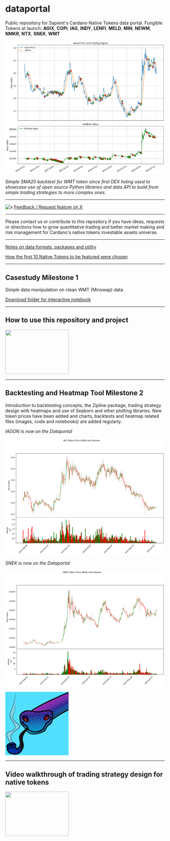 # dataportal
Public repository for Sapient's Cardano Native Tokens data portal.
Fungible Tokens at launch: **AGIX**, **COPI**, **IAG**, **INDY**, **LENFI**, **MELD**, **MIN**, **NEWM**, **NMKR**, **NTX**, **SNEK**, **WMT**

![WMT Backtest](https://github.com/Sapient-Predictive-Analytics/dataportal/blob/main/backtesting/WMT_SMA20_full_signals.png)


*Simple SMA20 backtest for WMT token since first DEX listing used to showcase use of open source Python libraries and data API to build from simple trading strategies to more complex ones.*


***
![x](http://i.imgur.com/tXSoThF.png)
[Feedback / Request feature on X](https://twitter.com/SapientSwarm)
***

Please contact us or contribute to this repository if you have ideas, requests or directions how to grow quantitative trading and better market making and risk management for Cardano's native tokens investable assets universe.

***
[Notes on data formats, packages and utility](https://github.com/Sapient-Predictive-Analytics/dataportal/blob/main/utility.md)

[How the first 10 Native Tokens to be featured were chosen](https://github.com/Sapient-Predictive-Analytics/dataportal/blob/main/rationale.md)

***
## Casestudy Milestone 1
Simple data manipulation on clean WMT (Minswap) data

[Download folder for interactive notebook](https://github.com/Sapient-Predictive-Analytics/dataportal/tree/main/casestudy)


***
## How to use this repository and project

[<img src="https://i.imgur.com/NiU8xcT.png" width="200" height="140" />](https://www.youtube.com/watch?v=YOUTUBE_VIDEO_ID_HERE)

***
## Backtesting and Heatmap Tool Milestone 2
Introduction to backtesting concepts, the Zipline package, trading strategy design with heatmaps and use of Seaborn and other plotting libraries.
New token prices have been added and charts, backtests and heatmap related files (images, code and notebooks) are added regularly.

*IAGON is now on the Dataportal*

![IAG Candles](https://github.com/Sapient-Predictive-Analytics/dataportal/blob/main/tokens/IAGON_candles.png)

*SNEK is now on the Dataportal*

![SNEK Candles](https://github.com/Sapient-Predictive-Analytics/dataportal/blob/main/tokens/SNEK_candles.png)

![SNEK](https://github.com/Sapient-Predictive-Analytics/dataportal/blob/main/tokens/snek.png)

***
## Video walkthrough of trading strategy design for native tokens

[<img src="https://i.imgur.com/NiU8xcT.png" width="200" height="140" />](https://www.youtube.com/watch?v=YOUTUBE_VIDEO_ID_HERE)
